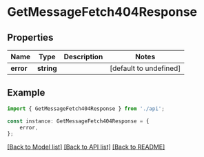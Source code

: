 # GetMessageFetch404Response


## Properties

Name | Type | Description | Notes
------------ | ------------- | ------------- | -------------
**error** | **string** |  | [default to undefined]

## Example

```typescript
import { GetMessageFetch404Response } from './api';

const instance: GetMessageFetch404Response = {
    error,
};
```

[[Back to Model list]](../README.md#documentation-for-models) [[Back to API list]](../README.md#documentation-for-api-endpoints) [[Back to README]](../README.md)
